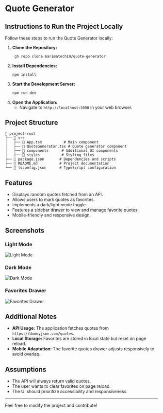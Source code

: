 # Quote Generator

## Instructions to Run the Project Locally

Follow these steps to run the Quote Generator locally:

1. **Clone the Repository:**
   ```bash
    gh repo clone Garimatech19/quote-generator
   ```
2. **Install Dependencies:**
   ```bash
   npm install
   ```
3. **Start the Development Server:**
   ```bash
   npm run dev
   ```
4. **Open the Application:**
   - Navigate to `http://localhost:3000` in your web browser.

## Project Structure

```
📂 project-root
├── 📂 src
│   ├── 📄 App.tsx          # Main component
│   ├── 📄 QuoteGenerator.tsx # Quote generator component
│   ├── 📂 components      # Additional UI components
│   ├── 📂 styles          # Styling files
├── 📄 package.json       # Dependencies and scripts
├── 📄 README.md          # Project documentation
└── 📄 tsconfig.json      # TypeScript configuration
```

## Features
- Displays random quotes fetched from an API.
- Allows users to mark quotes as favorites.
- Implements a dark/light mode toggle.
- Features a sidebar drawer to view and manage favorite quotes.
- Mobile-friendly and responsive design.

## Screenshots
### Light Mode
![Light Mode](https://github.com/user-attachments/assets/79cf2bbc-243e-4fef-be3a-6f2348aa87aa)

### Dark Mode
![Dark Mode](https://github.com/user-attachments/assets/84633a67-ea26-4ca1-b437-0a26d86aa0cf)

### Favorites Drawer
![Favorites Drawer](https://github.com/user-attachments/assets/afdc1ed5-77bf-49c8-9323-a39c1ad3b2b2)

## Additional Notes
- **API Usage:** The application fetches quotes from `https://dummyjson.com/quotes`.
- **Local Storage:** Favorites are stored in local state but reset on page reload.
- **Mobile Adaptation:** The favorite quotes drawer adjusts responsively to avoid overlap.

## Assumptions
- The API will always return valid quotes.
- The user wants to clear favorites on page reload.
- The UI should prioritize accessibility and responsiveness.

---

Feel free to modify the project and contribute!

